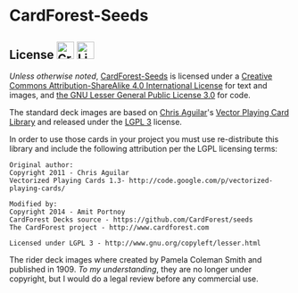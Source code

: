 CardForest-Seeds
=====


License <a rel="license" href="http://creativecommons.org/licenses/by-sa/4.0/"><img height="31" alt="Creative Commons License" style="border-width:0" src="http://i.creativecommons.org/l/by-sa/4.0/88x31.png" /></a> <a title="By User:ZyMOS (Open Icon Library) [Public domain], via Wikimedia Commons" href="http://commons.wikimedia.org/wiki/File%3ALicense_icon-lgpl-88x31.png"><img height="31" alt="License icon-lgpl-88x31" style="border-width:0" src="http://upload.wikimedia.org/wikipedia/commons/f/ff/License_icon-lgpl-88x31.png"/></a>
-----

_Unless otherwise noted_, <a xmlns:dct="http://purl.org/dc/terms/" property="dct:title" xmlns:cc="http://creativecommons.org/ns#" href="http://seeds.cardforest.com" property="cc:attributionName" rel="cc:attributionURL">CardForest-Seeds</a> is licensed under a <a rel="license" href="http://creativecommons.org/licenses/by-sa/4.0/">Creative Commons Attribution-ShareAlike 4.0 International License</a> for text and images, and <a rel="license" href="https://www.gnu.org/licenses/lgpl.html">the GNU Lesser General Public License 3.0</a> for code.

The standard deck images are based on [Chris Aguilar](mailto:webmaster@totalnonsense.com)'s [Vector Playing Card Library](http://code.google.com/p/vectorized-playing-cards/) and released under the [LGPL 3](http://www.gnu.org/copyleft/lesser.html) license.

In order to use those cards in your project you must use re-distribute this library and include the following attribution per the LGPL licensing terms:

    Original author:
    Copyright 2011 - Chris Aguilar
    Vectorized Playing Cards 1.3- http://code.google.com/p/vectorized-playing-cards/
    
    Modified by:
    Copyright 2014 - Amit Portnoy
    CardForest Decks source - https://github.com/CardForest/seeds
    The CardForest project - http://www.cardforest.com
    
    Licensed under LGPL 3 - http://www.gnu.org/copyleft/lesser.html
    
 The rider deck images where created by Pamela Coleman Smith and published in 1909. _To my understanding_, they are no longer under copyright, but I would do a legal review before any commercial use. 
